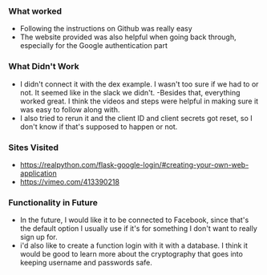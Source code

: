 ### What worked
- Following the instructions on Github was really easy
- The website provided was also helpful when going back through, especially for the Google authentication part
### What Didn't Work
- I didn't connect it with the dex example. I wasn't too sure if we had to or not. It seemed like in the slack we didn't.
-Besides that, everything worked great. I think the videos and steps were helpful in making sure it was easy to follow along with.
- I also tried to rerun it and the client ID and client secrets got reset, so I don't know if that's supposed to happen or not.
### Sites Visited 
- https://realpython.com/flask-google-login/#creating-your-own-web-application
- https://vimeo.com/413390218
### Functionality in Future
- In the future, I would like it to be connected to Facebook, since that's the default option I usually use if it's for something I don't want to really sign up for. 
- i'd also like to create a function login with it with a database. I think it would be good to learn more about the cryptography that goes into keeping username and passwords safe. 
